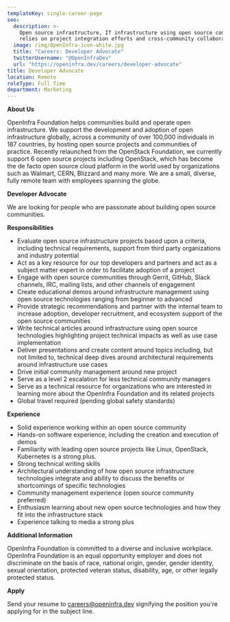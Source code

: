 ```yaml
---
templateKey: single-career-page
seo:
  description: >-
    Open source infrastructure, IT infrastructure using open source components,
    relies on project integration efforts and cross-community collaboration.
  image: /img/OpenInfra-icon-white.jpg
  title: "Careers: Developer Advocate"
  twitterUsername: "@OpenInfraDev"
  url: "https://openinfra.dev/careers/developer-advocate"
title: Developer Advocate
location: Remote
roleType: Full Time
department: Marketing
---
```

**About Us**

OpenInfra Foundation helps communities build and operate open infrastructure. We support the development and adoption of open infrastructure globally, across a community of over 100,000 individuals in 187 countries, by hosting open source projects and communities of practice. Recently relaunched from the OpenStack Foundation, we currently support 6 open source projects including OpenStack, which has become the de facto open source cloud platform in the world used by organizations such as Walmart, CERN, Blizzard and many more. We are a small, diverse, fully remote team with employees spanning the globe.

**Developer Advocate**

We are looking for people who are passionate about building open source communities.

**Responsibilities**
- Evaluate open source infrastructure projects based upon a criteria, including technical requirements, support from third party organizations and industry potential
- Act as a key resource for our top developers and partners and act as a subject matter expert in order to facilitate adoption of a project
- Engage with open source communities through Gerrit, GitHub, Slack channels, IRC, mailing lists, and other channels of engagement
- Create educational demos around infrastructure management using open source technologies ranging from beginner to advanced
- Provide strategic recommendations and partner with the internal team to increase adoption, developer recruitment, and ecosystem support of the open source communities 
- Write technical articles around infrastructure using open source technologies highlighting project technical impacts as well as use case implementation
- Deliver presentations and create content around topics including, but not limited to, technical deep dives around architectural requirements around infrastructure use cases 
- Drive initial community management around new project
- Serve as a level 2 escalation for less technical community managers
- Serve as a technical resource for organizations who are interested in learning more about the OpenInfra Foundation and its related projects
- Global travel required (pending global safety standards) 

**Experience**
- Solid experience working within an open source community 
- Hands-on software experience, including the creation and execution of demos 
- Familiarity with leading open source projects like Linux, OpenStack, Kubernetes is a strong plus. 
- Strong technical writing skills
- Architectural understanding of how open source infrastructure technologies integrate and ability to discuss the benefits or shortcomings of specific technologies
- Community management experience (open source community preferred) 
- Enthusiasm learning about new open source technologies and how they fit into the infrastructure stack 
- Experience talking to media a strong plus 


**Additional Information**

OpenInfra Foundation is committed to a diverse and inclusive workplace. OpenInfra Foundation is an equal opportunity employer and does not discriminate on the basis of race, national origin, gender, gender identity, sexual orientation, protected veteran status, disability, age, or other legally protected status.

**Apply**

Send your resume to [careers@openinfra.dev](mailto:careers@openinfra.dev) signifying the position you're applying for in the subject line.